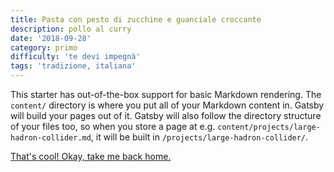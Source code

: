 ```yaml
---
title: Pasta con pesto di zucchine e guanciale croccante
description: pollo al curry
date: '2018-09-28'
category: primo
difficulty: 'te devi impegnà'
tags: 'tradizione, italiana'
---
```


This starter has out-of-the-box support for basic Markdown rendering. The `content/` directory is where you put all of your Markdown content in. Gatsby will build your pages out of it. Gatsby will also follow the directory structure of your files too, so when you store a page at e.g. `content/projects/large-hadron-collider.md`, it will be built in `/projects/large-hadron-collider/`.

[That's cool! Okay, take me back home.](/)
